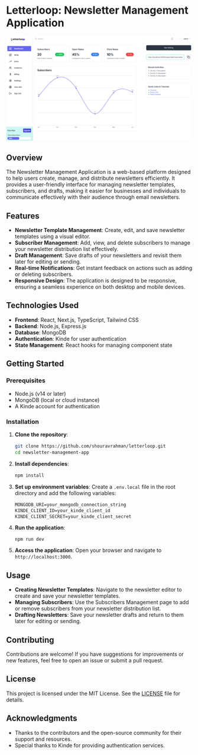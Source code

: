 # Letterloop: Newsletter Management Application
![Newsletter Management Application](public/snap.png)
## Overview

The Newsletter Management Application is a web-based platform designed to help users create, manage, and distribute newsletters efficiently. It provides a user-friendly interface for managing newsletter templates, subscribers, and drafts, making it easier for businesses and individuals to communicate effectively with their audience through email newsletters.

## Features

- **Newsletter Template Management**: Create, edit, and save newsletter templates using a visual editor.
- **Subscriber Management**: Add, view, and delete subscribers to manage your newsletter distribution list effectively.
- **Draft Management**: Save drafts of your newsletters and revisit them later for editing or sending.
- **Real-time Notifications**: Get instant feedback on actions such as adding or deleting subscribers.
- **Responsive Design**: The application is designed to be responsive, ensuring a seamless experience on both desktop and mobile devices.

## Technologies Used

- **Frontend**: React, Next.js, TypeScript, Tailwind CSS
- **Backend**: Node.js, Express.js
- **Database**: MongoDB
- **Authentication**: Kinde for user authentication
- **State Management**: React hooks for managing component state

## Getting Started

### Prerequisites

- Node.js (v14 or later)
- MongoDB (local or cloud instance)
- A Kinde account for authentication

### Installation

1. **Clone the repository**:
   ```bash
   git clone https://github.com/shouravrahman/letterloop.git
   cd newsletter-management-app
   ```

2. **Install dependencies**:
   ```bash
   npm install
   ```

3. **Set up environment variables**:
   Create a `.env.local` file in the root directory and add the following variables:
   ```plaintext
   MONGODB_URI=your_mongodb_connection_string
   KINDE_CLIENT_ID=your_kinde_client_id
   KINDE_CLIENT_SECRET=your_kinde_client_secret
   ```

4. **Run the application**:
   ```bash
   npm run dev
   ```

5. **Access the application**:
   Open your browser and navigate to `http://localhost:3000`.

## Usage

- **Creating Newsletter Templates**: Navigate to the newsletter editor to create and save your newsletter templates.
- **Managing Subscribers**: Use the Subscribers Management page to add or remove subscribers from your newsletter distribution list.
- **Drafting Newsletters**: Save your newsletter drafts and return to them later for editing or sending.

## Contributing

Contributions are welcome! If you have suggestions for improvements or new features, feel free to open an issue or submit a pull request.

## License

This project is licensed under the MIT License. See the [LICENSE](LICENSE) file for details.

## Acknowledgments

- Thanks to the contributors and the open-source community for their support and resources.
- Special thanks to Kinde for providing authentication services.
